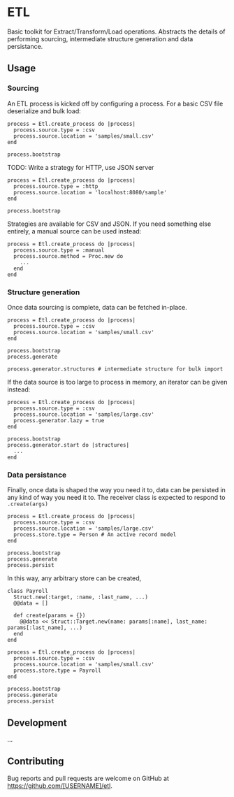 # ETL

Basic toolkit for Extract/Transform/Load operations. Abstracts the details of
performing sourcing, intermediate structure generation and data persistance.

## Usage

### Sourcing

An ETL process is kicked off by configuring a process. For a basic CSV file
deserialize and bulk load:

```
process = Etl.create_process do |process|
  process.source.type = :csv
  process.source.location = 'samples/small.csv'
end

process.bootstrap
```

TODO: Write a strategy for HTTP, use JSON server

```
process = Etl.create_process do |process|
  process.source.type = :http
  process.source.location = 'localhost:8080/sample'
end

process.bootstrap
```

Strategies are available for CSV and JSON. If you need something else entirely,
a manual source can be used instead:

```
process = Etl.create_process do |process|
  process.source.type = :manual
  process.source.method = Proc.new do
    ...
  end
end
```

### Structure generation

Once data sourcing is complete, data can be fetched in-place.

```
process = Etl.create_process do |process|
  process.source.type = :csv
  process.source.location = 'samples/small.csv'
end

process.bootstrap
process.generate

process.generator.structures # intermediate structure for bulk import
```

If the data source is too large to process in memory, an iterator can be given 
instead:

```
process = Etl.create_process do |process|
  process.source.type = :csv
  process.source.location = 'samples/large.csv'
  process.generator.lazy = true
end

process.bootstrap
process.generator.start do |structures|
  ...
end
```

### Data persistance

Finally, once data is shaped the way you need it to, data can be persisted in
any kind of way you need it to. The receiver class is expected to respond to
`.create(args)`

```
process = Etl.create_process do |process|
  process.source.type = :csv
  process.source.location = 'samples/large.csv'
  process.store.type = Person # An active record model
end

process.bootstrap
process.generate
process.persist
```

In this way, any arbitrary store can be created,

```
class Payroll
  Struct.new(:target, :name, :last_name, ...)
  @@data = []

  def create(params = {})
    @@data << Struct::Target.new(name: params[:name], last_name: params[:last_name], ...)
  end
end

process = Etl.create_process do |process|
  process.source.type = :csv
  process.source.location = 'samples/small.csv'
  process.store.type = Payroll
end

process.bootstrap
process.generate
process.persist
```

## Development

...

## Contributing

Bug reports and pull requests are welcome on GitHub at https://github.com/[USERNAME]/etl.
